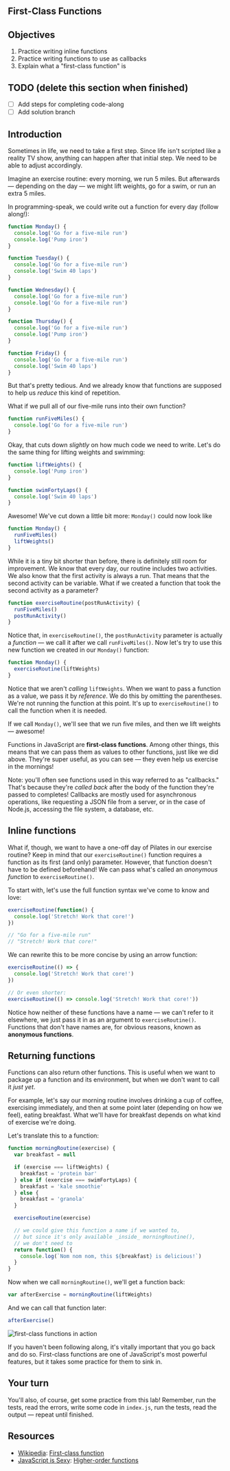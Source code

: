 First-Class Functions
---

## Objectives

1. Practice writing inline functions
2. Practice writing functions to use as callbacks
3. Explain what a "first-class function" is

## TODO (delete this section when finished)

- [ ] Add steps for completing code-along
- [ ] Add solution branch

## Introduction

Sometimes in life, we need to take a first step. Since life isn't scripted like a reality TV show, anything can happen
after that initial step. We need to be able to adjust accordingly.

Imagine an exercise routine: every morning, we run 5 miles. But afterwards — depending on the day — we might lift
weights, go for a swim, or run an extra 5 miles.

In programming-speak, we could write out a function for every day (follow along!):

```js
function Monday() {
  console.log('Go for a five-mile run')
  console.log('Pump iron')
}

function Tuesday() {
  console.log('Go for a five-mile run')
  console.log('Swim 40 laps')
}

function Wednesday() {
  console.log('Go for a five-mile run')
  console.log('Go for a five-mile run')
}

function Thursday() {
  console.log('Go for a five-mile run')
  console.log('Pump iron')
}

function Friday() {
  console.log('Go for a five-mile run')
  console.log('Swim 40 laps')
}
```

But that's pretty tedious. And we already know that functions are supposed to help us _reduce_ this kind of repetition.

What if we pull all of our five-mile runs into their own function?

```js
function runFiveMiles() {
  console.log('Go for a five-mile run')
}
```

Okay, that cuts down _slightly_ on how much code we need to write. Let's do the same thing for lifting weights and swimming:

```js
function liftWeights() {
  console.log('Pump iron')
}

function swimFortyLaps() {
  console.log('Swim 40 laps')
}
```

Awesome! We've cut down a little bit more: `Monday()` could now look like


```js
function Monday() {
  runFiveMiles()
  liftWeights()
}
```

While it is a tiny bit shorter than before, there is definitely still room for improvement. We know that every day,
our routine includes two activities. We also know that the first activity is always a run. That means that the
second activity can be variable. What if we created a function that took the second activity as a parameter?

```js
function exerciseRoutine(postRunActivity) {
  runFiveMiles()
  postRunActivity()
}
```

Notice that, in `exerciseRoutine()`, the `postRunActivity` parameter is actually a _function_ — we call it after
we call `runFiveMiles()`. Now let's try to use this new function we created in our `Monday()` function:

```js
function Monday() {
  exerciseRoutine(liftWeights)
}
```

Notice that we aren't _calling_ `liftWeights`. When we want to pass a function as a value, we pass it by _reference_. We
do this by omitting the parentheses. We're not running the function at this point. It's up to `exerciseRoutine()` to
call the function when it is needed.

If we call `Monday()`, we'll see that we run five miles, and then we lift weights — awesome!

Functions in JavaScript are **first-class functions**. Among other things, this means that we can pass them as values to
other functions, just like we did above. They're super useful, as you can see — they even help us exercise in the mornings!

Note: you'll often see functions used in this way referred to as "callbacks." That's because they're _called back_ after
the body of the function they're passed to completes! Callbacks are mostly used for asynchronous operations, like
requesting a JSON file from a server, or in the case of Node.js, accessing the file system, a database, etc.

## Inline functions

What if, though, we want to have a one-off day of Pilates in our exercise routine? Keep in mind that our
`exerciseRoutine()` function requires a function as its first (and only) parameter. However, that function doesn't have
to be defined beforehand! We can pass what's called an _anonymous function_ to `exerciseRoutine()`.

To start with, let's use the full function syntax we've come to know and love:

```js
exerciseRoutine(function() {
  console.log('Stretch! Work that core!')
})

// "Go for a five-mile run"
// "Stretch! Work that core!"
```

We can rewrite this to be more concise by using an arrow function:

```js
exerciseRoutine(() => {
  console.log('Stretch! Work that core!')
})

// Or even shorter:
exerciseRoutine(() => console.log('Stretch! Work that core!'))
```

Notice how neither of these functions have a name — we can't refer to it elsewhere, we just pass it in as an argument
to `exerciseRoutine()`. Functions that don't have names are, for obvious reasons, known as **anonymous functions**.

## Returning functions

Functions can also return other functions. This is useful when we want to package up a function and its environment, but
when we don't want to call it _just yet_.

For example, let's say our morning routine involves drinking a cup of coffee, exercising immediately, and then at some
point later (depending on how we feel), eating breakfast. What we'll have for breakfast depends on what kind of exercise
we're doing.

Let's translate this to a function:

```js
function morningRoutine(exercise) {
  var breakfast = null

  if (exercise === liftWeights) {
    breakfast = 'protein bar'
  } else if (exercise === swimFortyLaps) {
    breakfast = 'kale smoothie'
  } else {
    breakfast = 'granola'
  }

  exerciseRoutine(exercise)

  // we could give this function a name if we wanted to,
  // but since it's only available _inside_ morningRoutine(),
  // we don't need to
  return function() {
    console.log(`Nom nom nom, this ${breakfast} is delicious!`)
  }
}
```

Now when we call `morningRoutine()`, we'll get a function back:

```js
var afterExercise = morningRoutine(liftWeights)
```

And we can call that function later:

```js
afterExercise()
```

![first-class functions in action](https://curriculum-content.s3.amazonaws.com/skills-based-js/first-class_functions_example.png)

If you haven't been following along, it's vitally important that you go back and do so. First-class functions are one
of JavaScript's most powerful features, but it takes some practice for them to sink in.

## Your turn

You'll also, of course, get some practice from this lab! Remember, run the tests, read the errors, write some code in
`index.js`, run the tests, read the output — repeat until finished.

## Resources

- [Wikipedia](https://en.wikipedia.org/wiki/First-class_function): [First-class function](https://en.wikipedia.org/wiki/First-class_function)
- [JavaScript is Sexy](http://javascriptissexy.com/understand-javascript-callback-functions-and-use-them/#more-1037): [Higher-order functions](http://javascriptissexy.com/understand-javascript-callback-functions-and-use-them/#more-1037)
